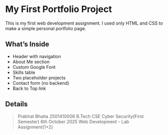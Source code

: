 # My First Portfolio Project

This is my first web development assignment. I used only HTML and CSS to make a simple personal portfolio page.

## What’s Inside
- Header with navigation
- About Me section
- Custom Google Font
- Skills table
- Two placeholder projects
- Contact form (no backend)
- Back to Top link

## Details
> Prabhat Bhatia
> 2501410006
> B.Tech CSE Cyber Security(First Semester)
> 6th October 2025
> Web Development - Lab Assignment(1+2)

